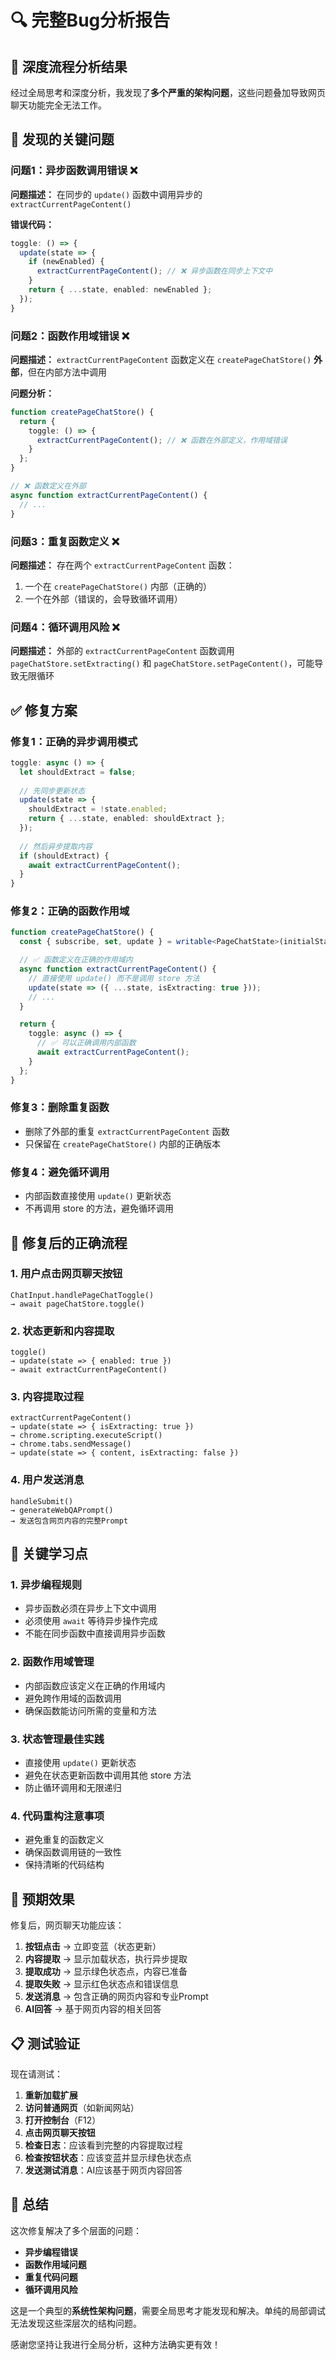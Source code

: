 # 🔍 完整Bug分析报告

## 🎯 深度流程分析结果

经过全局思考和深度分析，我发现了**多个严重的架构问题**，这些问题叠加导致网页聊天功能完全无法工作。

## 🐛 发现的关键问题

### 问题1：异步函数调用错误 ❌
**问题描述：**
在同步的 `update()` 函数中调用异步的 `extractCurrentPageContent()`

**错误代码：**
```typescript
toggle: () => {
  update(state => {
    if (newEnabled) {
      extractCurrentPageContent(); // ❌ 异步函数在同步上下文中
    }
    return { ...state, enabled: newEnabled };
  });
}
```

### 问题2：函数作用域错误 ❌
**问题描述：**
`extractCurrentPageContent` 函数定义在 `createPageChatStore()` **外部**，但在内部方法中调用

**问题分析：**
```typescript
function createPageChatStore() {
  return {
    toggle: () => {
      extractCurrentPageContent(); // ❌ 函数在外部定义，作用域错误
    }
  };
}

// ❌ 函数定义在外部
async function extractCurrentPageContent() {
  // ...
}
```

### 问题3：重复函数定义 ❌
**问题描述：**
存在两个 `extractCurrentPageContent` 函数：
1. 一个在 `createPageChatStore()` 内部（正确的）
2. 一个在外部（错误的，会导致循环调用）

### 问题4：循环调用风险 ❌
**问题描述：**
外部的 `extractCurrentPageContent` 函数调用 `pageChatStore.setExtracting()` 和 `pageChatStore.setPageContent()`，可能导致无限循环

## ✅ 修复方案

### 修复1：正确的异步调用模式
```typescript
toggle: async () => {
  let shouldExtract = false;
  
  // 先同步更新状态
  update(state => {
    shouldExtract = !state.enabled;
    return { ...state, enabled: shouldExtract };
  });
  
  // 然后异步提取内容
  if (shouldExtract) {
    await extractCurrentPageContent();
  }
}
```

### 修复2：正确的函数作用域
```typescript
function createPageChatStore() {
  const { subscribe, set, update } = writable<PageChatState>(initialState);

  // ✅ 函数定义在正确的作用域内
  async function extractCurrentPageContent() {
    // 直接使用 update() 而不是调用 store 方法
    update(state => ({ ...state, isExtracting: true }));
    // ...
  }

  return {
    toggle: async () => {
      // ✅ 可以正确调用内部函数
      await extractCurrentPageContent();
    }
  };
}
```

### 修复3：删除重复函数
- 删除了外部的重复 `extractCurrentPageContent` 函数
- 只保留在 `createPageChatStore()` 内部的正确版本

### 修复4：避免循环调用
- 内部函数直接使用 `update()` 更新状态
- 不再调用 store 的方法，避免循环调用

## 🔄 修复后的正确流程

### 1. 用户点击网页聊天按钮
```
ChatInput.handlePageChatToggle() 
→ await pageChatStore.toggle()
```

### 2. 状态更新和内容提取
```
toggle() 
→ update(state => { enabled: true })
→ await extractCurrentPageContent()
```

### 3. 内容提取过程
```
extractCurrentPageContent()
→ update(state => { isExtracting: true })
→ chrome.scripting.executeScript()
→ chrome.tabs.sendMessage()
→ update(state => { content, isExtracting: false })
```

### 4. 用户发送消息
```
handleSubmit()
→ generateWebQAPrompt()
→ 发送包含网页内容的完整Prompt
```

## 🎯 关键学习点

### 1. **异步编程规则**
- 异步函数必须在异步上下文中调用
- 必须使用 `await` 等待异步操作完成
- 不能在同步函数中直接调用异步函数

### 2. **函数作用域管理**
- 内部函数应该定义在正确的作用域内
- 避免跨作用域的函数调用
- 确保函数能访问所需的变量和方法

### 3. **状态管理最佳实践**
- 直接使用 `update()` 更新状态
- 避免在状态更新函数中调用其他 store 方法
- 防止循环调用和无限递归

### 4. **代码重构注意事项**
- 避免重复的函数定义
- 确保函数调用链的一致性
- 保持清晰的代码结构

## 🚀 预期效果

修复后，网页聊天功能应该：

1. **按钮点击** → 立即变蓝（状态更新）
2. **内容提取** → 显示加载状态，执行异步提取
3. **提取成功** → 显示绿色状态点，内容已准备
4. **提取失败** → 显示红色状态点和错误信息
5. **发送消息** → 包含正确的网页内容和专业Prompt
6. **AI回答** → 基于网页内容的相关回答

## 📋 测试验证

现在请测试：

1. **重新加载扩展**
2. **访问普通网页**（如新闻网站）
3. **打开控制台**（F12）
4. **点击网页聊天按钮**
5. **检查日志**：应该看到完整的内容提取过程
6. **检查按钮状态**：应该变蓝并显示绿色状态点
7. **发送测试消息**：AI应该基于网页内容回答

## 🎉 总结

这次修复解决了多个层面的问题：
- **异步编程错误**
- **函数作用域问题**
- **重复代码问题**
- **循环调用风险**

这是一个典型的**系统性架构问题**，需要全局思考才能发现和解决。单纯的局部调试无法发现这些深层次的结构问题。

感谢您坚持让我进行全局分析，这种方法确实更有效！
